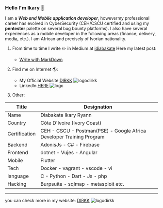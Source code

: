 ### Hello I'm Ikary 👋

I am a ***Web and Mobile application developer***, howevermy professional career has evolved in CyberSecurity (CEH/CSCU certified and using my **pentester** palette on several bug bounty platforms). I also have several experiences as a mobile developer in the following areas (finance, delivery, media, etc.). I am African and precisely of Ivorian nationality.

1. From time to time I write ✏️ in Medium at [idiabakate](https://medium.com/@idiabakate) Here my latest post:

	* [Write with MarkDown](https://medium.com/@idiabakate/ecrire-avec-markdown-f1d24fd2f60e)

2. Find me on Internet 🌎:

	* My Official Website [DIRKK](https://dirkk.ci) ![logodirkk](https://cv-terminal.cv.dirkk.ci/favicon-16x16.90305a27.png)
	* LinkedIn [HERE](https://ci.linkedin.com/in/ikary-ryann-kouadio-kamory-diabakate-789321142) ![logo](https://static-exp2.licdn.com/sc/h/al2o9zrvru7aqj8e1x2rzsrca)


3. Other:

|Title | Designation|
|------|------------
|Name | Diabakate Ikary Ryann|
|Country | Côte D'Ivoire (Ivory Coast)|
|Certification| CEH - CSCU - Postman(PSE) - Google Africa Developer Training Program|
|Backend | AdonisJs - C# - Firebase|
|Frontend | dotnet - Vujes - Angular|
|Mobile | Flutter|
|Tech | Docker - vagrant - vscode - vi|
|language| C - Python - Dart - Js - php|
|Hacking | Burpsuite - sqlmap - metasploit etc.|
------------------------------------------------

you can check more in my website: [DIRKK](https://dirkk.ci) ![logodirkk](https://cv-terminal.cv.dirkk.ci/favicon-16x16.90305a27.png)

<!--
**Hegeldirkk/Hegeldirkk** is a ✨ _special_ ✨ repository because its `README.md` (this file) appears on your GitHub profile.

Here are some ideas to get you started:

- 🔭 I’m currently working on ...
- 🌱 I’m currently learning ...
- 👯 I’m looking to collaborate on ...
- 🤔 I’m looking for help with ...
- 💬 Ask me about ...
- 📫 How to reach me: ...
- 😄 Pronouns: ...
- ⚡ Fun fact: ...
-->
